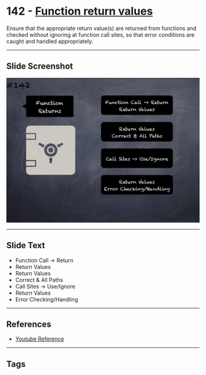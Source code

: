 # 142 - [Function return values](Function%20return%20values.md)
Ensure that the appropriate return value(s) are returned from functions and checked without ignoring at function call sites, so that error conditions are caught and handled appropriately.
___
## Slide Screenshot
![0142.jpg](../../images/5.%20Pitfalls%20and%20Best%20Practices%20201/142.jpg)
___
## Slide Text
- Function Call -> Return
- Return Values
- Return Values
- Correct & All Paths
- Call Sites -> Use/Ignore
- Return Values
- Error Checking/Handling
___
## References
- [Youtube Reference](https://youtu.be/pXoEIjHupXk?t=101)
___
## Tags